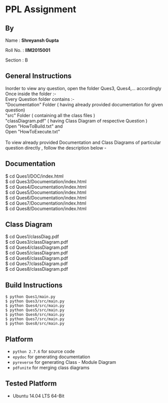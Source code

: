 # PPL Assignment

## By

Name : __Shreyansh Gupta__

Roll No. : __IIM2015001__

Section : B

## General Instructions
Inorder to view any question, open the folder Ques3, Ques4,... accordingly </br>
Once inside the folder :- </br>
Every Question folder contains :-</br>
"Documentation" Folder ( having already provided  documentation for given question) </br>
"src" Folder ( containing all the class files )</br>
"classDiagram.pdf" ( having Class Diagram of respective Question )</br>
Open "HowToBuild.txt" and</br>
Open "HowToExecute.txt"</br></br>
To view already provided Documentation and Class Diagrams of particular question directly , follow the description below -



## Documentation

$ cd Ques1/DOC/index.html </br>
$ cd Ques3/Documentation/index.html </br>
$ cd Ques4/Documentation/index.html </br>
$ cd Ques5/Documentation/index.html </br>
$ cd Ques6/Documentation/index.html </br>
$ cd Ques7/Documentation/index.html </br>
$ cd Ques8/Documentation/index.html </br>


## Class Diagram


$ cd Ques1/classDiag.pdf </br>
$ cd Ques3/classDiagram.pdf </br>
$ cd Ques4/classDiagram.pdf </br>
$ cd Ques5/classDiagram.pdf </br>
$ cd Ques6/classDiagram.pdf </br>
$ cd Ques7/classDiagram.pdf </br>
$ cd Ques8/classDiagram.pdf </br>


## Build Instructions

```
$ python Ques1/main.py
$ python Ques3/src/main.py
$ python Ques4/src/main.py
$ python Ques5/src/main.py
$ python Ques6/src/main.py
$ python Ques7/src/main.py
$ python Ques8/src/main.py
```

## Platform

* `python 2.7.6` for source code
* `epydoc` for generating documentation
* `pyreverse` for generating Class - Module Diagram
* `pdfunite` for merging class diagrams

## Tested Platform

* Ubuntu 14.04 LTS 64-Bit
